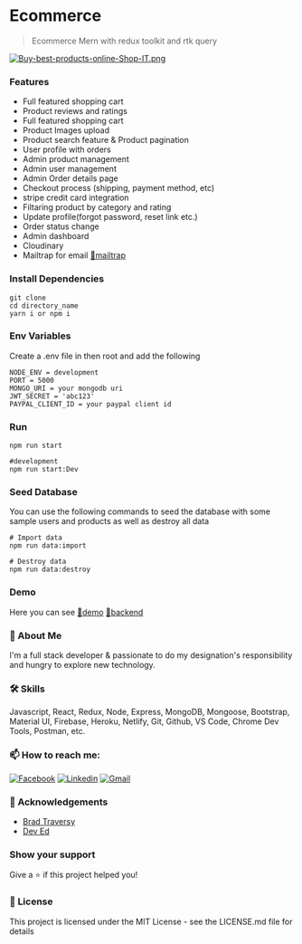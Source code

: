 # Ecommerce

> Ecommerce Mern with redux toolkit and rtk query

[![Buy-best-products-online-Shop-IT.png](https://i.postimg.cc/rFsKGWQ4/Buy-best-products-online-Shop-IT.png)](https://postimg.cc/BXWS48WZ)

### Features

- Full featured shopping cart
- Product reviews and ratings
- Full featured shopping cart
- Product Images upload
- Product search feature & Product pagination
- User profile with orders
- Admin product management
- Admin user management
- Admin Order details page
- Checkout process (shipping, payment method, etc)
- stripe credit card integration
- Filtaring product by category and rating
- Update profile(forgot password, reset link etc.)
- Order status change
- Admin dashboard
- Cloudinary
- Mailtrap for email [:link:mailtrap](https://mailtrap.io/)

### Install Dependencies
```
git clone 
cd directory_name
yarn i or npm i

```
### Env Variables
Create a .env file in then root and add the following
```
NODE_ENV = development
PORT = 5000
MONGO_URI = your mongodb uri
JWT_SECRET = 'abc123'
PAYPAL_CLIENT_ID = your paypal client id
```
### Run
```
npm run start

#development 
npm run start:Dev
```
### Seed Database
You can use the following commands to seed the database with some sample users and products as well as destroy all data
```
# Import data
npm run data:import

# Destroy data
npm run data:destroy
```

### Demo

Here you can see [:link:demo](https://sparkling-lamington-22b363.netlify.app/) [:link:backend](https://ecommerce-backend-production-42b6.up.railway.app/api/v1/products)

### 🚀 About Me

I'm a full stack developer & passionate to do my designation's responsibility and hungry to explore new technology.

### 🛠 Skills

Javascript, React, Redux, Node, Express, MongoDB, Mongoose, Bootstrap, Material UI, Firebase, Heroku, Netlify, Git, Github, VS Code, Chrome Dev Tools, Postman, etc.

### 📫 How to reach me:

[![Facebook](https://img.shields.io/badge/Facebook-1877F2?style=for-the-badge&logo=facebook&logoColor=white)](https://www.facebook.com/profile.php?id=100007513814577)
[![Linkedin](https://img.shields.io/badge/LinkedIn-0077B5?style=for-the-badge&logo=linkedin&logoColor=white)](hhttps://www.linkedin.com/in/noor-mohammad-a39415218/)
[![Gmail](https://img.shields.io/badge/Gmail-D14836?style=for-the-badge&logo=gmail&logoColor=white)](mailto:noormohammad.net1503011@gmail.com)

### 🙏 Acknowledgements

- [Brad Traversy](https://www.youtube.com/watch?v=mvfsC66xqj0&ab_channel=TraversyMedia)
- [Dev Ed](https://www.youtube.com/channel/UClb90NQQcskPUGDIXsQEz5Q)


### Show your support
Give a ⭐️ if this project helped you!


### 📝 License

This project is licensed under the MIT License - see the LICENSE.md file for details